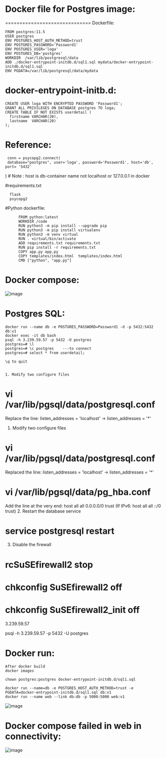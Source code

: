 


# Docker file for Postgres image:
  ==============================
Dockerfile:

    FROM postgres:11.5
    USER postgres
    ENV POSTGRES_HOST_AUTH_METHOD=trust
    ENV POSTGRES_PASSWORD='Password1'
    ENV POSTGRES_USER='loga'
    ENV POSTGRES_DB='postgres'
    WORKDIR  /var/lib/postgresql/data
    ADD ./docker-entrypoint-initdb.d/sql1.sql mydata/docker-entrypoint-initdb.d/sql1.sql
    ENV PGDATA=/var/lib/postgresql/data/mydata

docker-entrypoint-initb.d:
=========================
    CREATE USER loga WITH ENCRYPTED PASSWORD 'Password1';
    GRANT ALL PRIVILEGES ON DATABASE postgres TO loga;
    CREATE TABLE IF NOT EXISTS userdetail (
      firstname VARCHAR(20),
      lastname  VARCHAR(20)
    );





# Reference:

     conn = psycopg2.connect(
     database="postgres", user='loga', password='Password1', host='db', port= '5432'
)
    # Note : host is db-container name not localhost or 127.0.0.1 in docker
         
#requirements.txt

      flask
      psycopg2
      



#Python dockerfile:

          FROM python:latest
          WORKDIR /code
          RUN python3 -m pip install --upgrade pip
          RUN python3 -m pip install virtualenv
          RUN python3 -m venv virtual
          RUN . virtual/bin/activate
          ADD requirements.txt requirements.txt
          RUN pip install -r requirements.txt
          COPY app.py app.py
          COPY templates/index.html  templates/index.html
          CMD ["python", "app.py"]
 
# Docker compose:

![image](https://user-images.githubusercontent.com/54719289/106668306-1f707a00-65d0-11eb-95e4-26422be7d68f.png)

    
# Postgres SQL:   

    docker run --name db -e POSTGRES_PASSWORD=Password1 -d -p 5432:5432 db:v1
    docker exec -it db bash
    psql -h 3.239.59.57 -p 5432 -U postgres
    postgres=# \l
    postgres=# \c postgres    ---to connect
    postgres=# select * from userdetail;
    
    \q to quit


    1. Modify two configure files
# vi /var/lib/pgsql/data/postgresql.conf
 Replace the line:
listen_addresses = 'localhost'  -> listen_addresses = '*'




1. Modify two configure files
# vi /var/lib/pgsql/data/postgresql.conf
 Replaced the line:
listen_addresses = 'localhost'  -> listen_addresses = '*'
# vi /var/lib/pgsql/data/pg_hba.conf
 Add the line at the very end:
host all all 0.0.0.0/0 trust
(If IPv6:
host all all ::/0 trust) 
2. Restart the database service
# service postgresql restart
3. Disable the firewall
# rcSuSEfirewall2 stop
# chkconfig SuSEfirewall2 off
# chkconfig SuSEfirewall2_init off



3.239.59.57

psql -h 3.239.59.57 -p 5432 -U postgres

# Docker run:

    After docker build
    docker images
    
    chown postgres:postgres docker-entrypoint-initdb.d/sql1.sql

    docker run --name=db -e POSTGRES_HOST_AUTH_METHOD=trust -e PGDATA=docker-entrypoint-initdb.d/sql1.sql db:v1
    docker run --name web --link db:db -p 5000:5000 web:v1



![image](https://user-images.githubusercontent.com/54719289/106667435-ee437a00-65ce-11eb-9918-cf98223dae2b.png)

# Docker compose failed in web in connectivity:

![image](https://user-images.githubusercontent.com/54719289/106669775-28624b00-65d2-11eb-9993-08eae2fab0b7.png)


